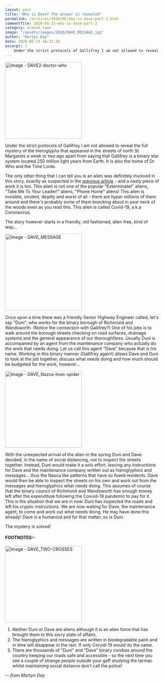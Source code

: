 ```yaml
---
layout: post
title: "Who is Dave? The answer is revealed"
permalink: /archives/2020/05/who-is-dave-part-2.html
commentfile: 2020-05-23-who-is-dave-part-2
category: around_town
image: "/assets/images/2020/DAVE_MESSAGE.jpg"
author: "Martyn Day"
date: 2020-05-23 16:31:30
excerpt: |
    Under the strict protocols of Gallifrey I am not allowed to reveal the full mystery of the hieroglyphs that appeared in the streets of north St Margarets a week or two ago apart from saying that Gallifrey is a binary star system located 250 million light years from Earth. It is also the home of Dr Who and the Time Lords.
---
```

<a href="/assets/images/2020/DAVE2-doctor-who.jpg" title="Click for a larger image"><img src="/assets/images/2020/DAVE2-doctor-who-thumb.jpg" width="250" alt="Image - DAVE2-doctor-who"  class="photo right"/></a>

Under the strict protocols of Gallifrey I am not allowed to reveal the full mystery of the hieroglyphs that appeared in the streets of north St Margarets a week or two ago apart from saying that Gallifrey is a binary star system located 250 million light years from Earth. It is also the home of Dr Who and the Time Lords.

The only other thing that I can tell you is an alien was definitely involved in this story, exactly as suspected in the [previous article](/archives/2020/05/who-is-dave.html) - and a nasty piece of work it is too. This alien is not one of the popular "Exterminate!" aliens, "Take Me To Your Leader!" aliens, "Phone Home" aliens! This alien is invisible, virulent, deadly and worst of all - there are hyper millions of them around and there's probably some of them knocking about in your neck of the woods even as you read this. This alien is called Covid-19, a.k.a Coronavirus.

The story however starts in a friendly, old fashioned, alien free, kind of way...

<a href="/assets/images/2020/DAVE_MESSAGE.jpg" title="Click for a larger image"><img src="/assets/images/2020/DAVE_MESSAGE-thumb.jpg" width="250" alt="Image - DAVE_MESSAGE"  class="photo right"/></a>

Once upon a time there was a friendly Senior Highway Engineer called, let's say "Duni", who works for the binary borough of Richmond and Wandsworth. (Notice the connection with Gallifrey?) One of his jobs is to walk around the borough streets checking on road surfaces, drainage systems and the general appearance of our thoroughfares. Usually Duni is accompanied by an agent from the maintenance company who actually do the work that needs doing. Let us call this agent "Dave" because that is his name. Working in this binary manner (Gallifrey again!) allows Dave and Duni to look at the job together, discuss what needs doing and how much should be budgeted for the work, however...

<a href="/assets/images/2020/DAVE_Nazca-lines-spider.jpg" title="Click for a larger image"><img src="/assets/images/2020/DAVE_Nazca-lines-spider-thumb.jpg" width="250" alt="Image - DAVE_Nazca-lines-spider"
class="photo right"/></a>

With the unexpected arrival of the alien in the spring Duni and Dave decided, in the name of social distancing, not to inspect the streets together. Instead, Duni would make it a solo effort, leaving any instructions for Dave and the maintenance company written out as hieroglyphics and messages... thus the Nasca like patterns that have so foxed residents. Dave would then be able to inspect the streets on his own and work out from the messages and hieroglyphics what needs doing. This assumes of course that the binary council of Richmond and Wandsworth has enough money left after the expenditure following the Covuid-19 pandemic to pay for it. This is the situation that we are in now. Duni has inspected the roads and left his cryptic instructions. We are now waiting for Dave, the maintenance agent, to come and work out what needs doing. He may have done this already! Dave is a humanoid and for that matter, so is Duni.

The mystery is solved!

#### FOOTNOTES:-

<a href="/assets/images/2020/DAVE_TWO-CROSSES.jpg" title="Click for a larger image"><img src="/assets/images/2020/DAVE_TWO-CROSSES-thumb.jpg" width="250" alt="Image - DAVE_TWO-CROSSES"  class="photo right"/></a>

1. Neither Duni or Dave are aliens although it is an alien force that has brought them to this sorry state of affairs.
2. The hieroglyphics and messages are written in biodegradable paint and in time will disappear in the rain. If only Corvid-19 would do the same.
3. There are thousands of "Duni" and "Dave" binary combos around the country keeping our roads safe and accessible - so the next time you see a couple of strange people outside your gaff studying the tarmac whilst maintaining social distance don't call the police!

<cite>-- from Martyn Day</cite>
